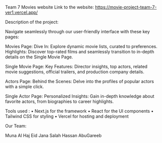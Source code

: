 Team 7 Movies website Link to the website:
https://movie-project-team-7-ver1.vercel.app/

Description of the project:

Navigate seamlessly through our user-friendly interface with these key pages:

Movies Page: Dive In: Explore dynamic movie lists, curated to preferences. Highlights: Discover top-rated films and seamlessly transition to in-depth details on the Single Movie Page.

Single Movie Page: Key Features: Director insights, top actors, related movie suggestions, official trailers, and production company details.

Actors Page: Behind the Scenes: Delve into the profiles of popular actors with a simple click.

Single Actor Page: Personalized Insights: Gain in-depth knowledge about favorite actors, from biographies to career highlights.

Tools used : • Next.js for the framework • React for the UI components • Tailwind CSS for styling • Vercel for hosting and deployment

Our Team:

Muna Al Haj Eid
Jana Salah
Hassan AbuGareeb